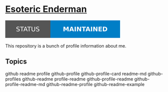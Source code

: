 # [Esoteric Enderman][website]

[![Project status: maintained][maintained-status]][root]

This repository is a bunch of profile information about me.

## Topics

github readme profile github-profile github-profile-card readme-md github-profiles github-readme profile-readme github-profile-readme github-profile-readme-md github-readme-profile github-readme-example

<!-- Link aliases -->

[root]: /
[website]: https://www.github.com/esotericenderman

<!-- Files -->

<!-- Local -->

<!-- Images -->

<!-- Badges -->

<!-- status -->

[maintained-status]: ../assets/images/badges/status/maintained.svg
